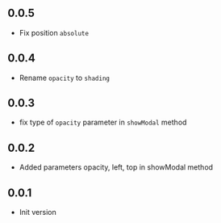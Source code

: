 ## 0.0.5

- Fix position `absolute`

## 0.0.4

- Rename `opacity` to `shading`

## 0.0.3

- fix type of `opacity` parameter in `showModal` method

## 0.0.2

- Added parameters opacity, left, top in showModal method

## 0.0.1

- Init version